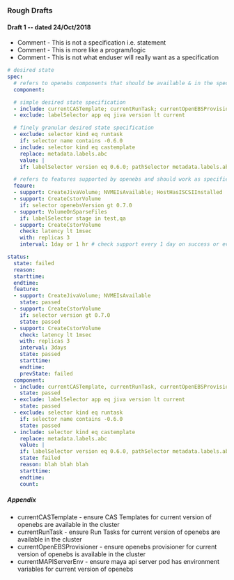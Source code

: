 
### Rough Drafts
#### Draft 1 -- dated 24/Oct/2018

- Comment - This is not a specification i.e. statement
- Comment - This is more like a program/logic
- Comment - This is not what enduser will really want as a specification

```yaml
# desired state
spec:
  # refers to openebs components that should be available & in the specified state
  component:

  # simple desired state specification
  - include: currentCASTemplate; currentRunTask; currentOpenEBSProvisioner; currentMAPIServerEnv
  - exclude: labelSelector app eq jiva version lt current

  # finely granular desired state specification
  - exclude: selector kind eq runtask
    if: selector name contains -0.6.0
  - include: selector kind eq castemplate
    replace: metadata.labels.abc
    value: |
    if: labelSelector version eq 0.6.0; pathSelector metadata.labels.abc ne default

  # refers to features supported by openebs and should work as specified here
  feaure:
  - support: CreateJivaVolume; NVMEIsAvailable; HostHasISCSIInstalled
  - support: CreateCstorVolume
    if: selector openebsVersion gt 0.7.0
  - support: VolumeOnSparseFiles
    if: labelSelector stage in test,qa
  - support: CreateCstorVolume
    check: latency lt 1msec
    with: replicas 3
    interval: 1day or 1 hr # check support every 1 day on success or every 1 hr on failure

status:
  state: failed
  reason:
  starttime:
  endtime:
  feature:
  - support: CreateJivaVolume; NVMEIsAvailable
    state: passed
  - support: CreateCstorVolume
    if: selector version gt 0.7.0
    state: passed
  - support: CreateCstorVolume
    check: latency lt 1msec
    with: replicas 3
    interval: 3days
    state: passed
    starttime:
    endtime:
    prevState: failed
  component:
  - include: currentCASTemplate, currentRunTask, currentOpenEBSProvisioner
    state: passed
  - exclude: labelSelector app eq jiva version lt current
    state: passed
  - exclude: selector kind eq runtask
    if: selector name contains -0.6.0
    state: passed
  - include: selector kind eq castemplate
    replace: metadata.labels.abc
    value: |
    if: labelSelector version eq 0.6.0, pathSelector metadata.labels.abc ne default
    state: failed
    reason: blah blah blah
    starttime:
    endtime:
    count:
```

##### Appendix
- currentCASTemplate - ensure CAS Templates for current version of openebs are available in the cluster
- currentRunTask - ensure Run Tasks for current version of openebs are available in the cluster
- currentOpenEBSProvisioner - ensure openebs provisioner for current version of openebs is available in the cluster
- currentMAPIServerEnv - ensure maya api server pod has environment variables for current version of openebs
